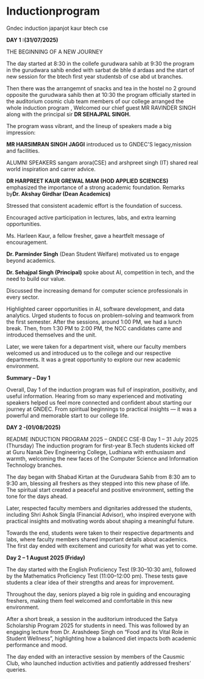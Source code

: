 # Inductionprogram
Gndec induction japanjot kaur btech cse

**DAY 1 :(31/07/2025)**

THE BEGINNING OF A NEW JOURNEY

The day started at 8:30 in the collefe gurudwara sahib  at 9:30 the program in the gurudwara sahib ended with sarbat de bhle d ardaas and the start of new session for the btech first year studentsb of cse abd ut branches.

Then there was the arrangemnt of snacks and tea in the hostel no 2 ground opposite the gurudwara sahib
then at 10:30 the program officially started in the auditorium cosmic club team members of our college arranged the whole induction program , Welcomed our chief guest MR RAVINDER SINGH along with the principal sir **DR SEHAJPAL SINGH.**

The program wass vibrant, and the lineup of speakers made a big impression:

**MR HARSIMRAN SINGH JAGGI**
introduced us to GNDEC'S legacy,mission and facilities.


ALUMNI SPEAKERS sangam arora(CSE) and arshpreet singh (IT) shared real world inspiration and carrer advice.

**DR HARPREET KAUR GREWAL MAM (HOD APPLIED SCIENCES)**
emphasized the importance of a strong academic foundation.
Remarks by**Dr. Akshay Girdhar (Dean Academics)**

Stressed that consistent academic effort is the foundation of success.

Encouraged active participation in lectures, labs, and extra learning opportunities.

Ms. Harleen Kaur, a fellow fresher, gave a heartfelt message of encouragement.

**Dr. Parminder Singh** (Dean Student Welfare) motivated us to engage beyond academics.

**Dr. Sehajpal Singh (Principal)** spoke about AI, competition in tech, and the need to build our value.

Discussed the increasing demand for computer science professionals in every sector.

Highlighted career opportunities in AI, software development, and data analytics.
Urged students to focus on problem-solving and teamwork from the first semester.
After the sessions, around 1:00 PM, we had a lunch break. Then, from 1:30 PM to 2:00 PM, the NCC candidates came and introduced themselves and the unit.

Later, we were taken for a department visit, where our faculty members welcomed us and introduced us to the college and our respective departments. It was a great opportunity to explore our new academic environment.

**Summary – Day 1**

Overall, Day 1 of the induction program was full of inspiration, positivity, and useful information. Hearing from so many experienced and motivating speakers helped us feel more connected and confident about starting our journey at GNDEC. From spiritual beginnings to practical insights — it was a powerful and memorable start to our college life.



**DAY 2 -(01/08/2025)**

README
INDUCTION PROGRAM 2025 – GNDEC
CSE-B
Day 1 – 31 July 2025 (Thursday)
The induction program for first-year B.Tech students kicked off at Guru Nanak Dev Engineering College, Ludhiana with enthusiasm and warmth, welcoming the new faces of the Computer Science and Information Technology branches.

The day began with Shabad Kirtan at the Gurudwara Sahib from 8:30 am to 9:30 am, blessing all freshers as they stepped into this new phase of life. The spiritual start created a peaceful and positive environment, setting the tone for the days ahead.

Later, respected faculty members and dignitaries addressed the students, including Shri Ashok Singla (Financial Advisor), who inspired everyone with practical insights and motivating words about shaping a meaningful future.

Towards the end, students were taken to their respective departments and labs, where faculty members shared important details about academics. The first day ended with excitement and curiosity for what was yet to come.

**Day 2 – 1 August 2025 (Friday)**


The day started with the English Proficiency Test (9:30–10:30 am), followed by the Mathematics Proficiency Test (11:00–12:00 pm). These tests gave students a clear idea of their strengths and areas for improvement.

Throughout the day, seniors played a big role in guiding and encouraging freshers, making them feel welcomed and comfortable in this new environment.

After a short break, a session in the auditorium introduced the Satya Scholarship Program 2025 for students in need. This was followed by an engaging lecture from Dr. Arashdeep Singh on “Food and its Vital Role in Student Wellness”, highlighting how a balanced diet impacts both academic performance and mood.

The day ended with an interactive session by members of the Causmic Club, who launched induction activities and patiently addressed freshers’ queries.



